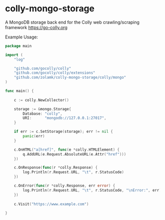# colly-mongo-storage
A MongoDB storage back end for the Colly web crawling/scraping framework https://go-colly.org

Example Usage:

```go
package main

import (
	"log"

	"github.com/gocolly/colly"
	"github.com/gocolly/colly/extensions"
	"github.com/zolamk/colly-mongo-storage/colly/mongo"
)

func main() {
    
	c := colly.NewCollector()

	storage := &mongo.Storage{
		Database: "colly",
		URI:      "mongodb://127.0.0.1:27017",
	}

	if err := c.SetStorage(storage); err != nil {
        panic(err)
    }

	c.OnHTML("a[href]", func(e *colly.HTMLElement) {
		q.AddURL(e.Request.AbsoluteURL(e.Attr("href")))
	})

	c.OnResponse(func(r *colly.Response) {
		log.Println(r.Request.URL, "\t", r.StatusCode)
	})

	c.OnError(func(r *colly.Response, err error) {
		log.Println(r.Request.URL, "\t", r.StatusCode, "\nError:", err)
    })
    
    c.Visit("https://www.example.com")
    
}


```
